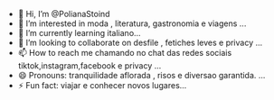 - 👋 Hi, I’m @PolianaStoind
- 👀 I’m interested in moda , literatura, gastronomia e viagens  ...
- 🌱 I’m currently learning italiano...
- 💞️ I’m looking to collaborate on desfile , fetiches leves e privacy ...
- 📫 How to reach me  chamando no chat das redes sociais tiktok,instagram,facebook e privacy ...
- 😄 Pronouns: tranquilidade aflorada , risos e diversao garantida. ...
- ⚡ Fun fact: viajar e conhecer novos lugares...

<!---
PolianaStoind/PolianaStoind is a ✨ special ✨ repository because its `README.md` (this file) appears on your GitHub profile.
You can click the Preview link to take a look at your changes.
--->
